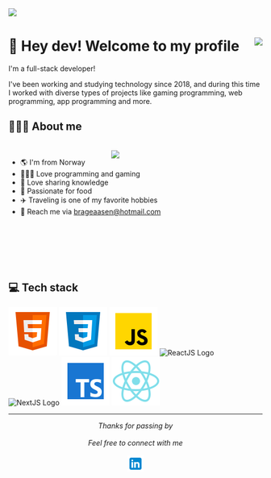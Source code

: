 <img src="./images/welcome.gif" width="60%"/>

# 🖖 Hey dev! Welcome to my profile <img align="right" src="https://komarev.com/ghpvc/?username=brageaasen&style=flat-square&color=orange">

I'm a full-stack developer!

I've been working and studying technology since 2018, and during this time I worked with diverse types of projects like gaming programming, web programming, app programming and more.

## 👨🏻‍💻 About me

<br>

<img src="./images/message.gif" width="300px" align="right">

- 🌎 I'm from Norway
- 👨🏻‍💻 Love programming and gaming
- 🧠 Love sharing knowledge
- 🌌 Passionate for food
- ✈️ Traveling is one of my favorite hobbies
- 📧 Reach me via brageaasen@hotmail.com

<br>
<br>
<br>
<br>
<br>

## 💻 Tech stack

![HTML Logo](/images/html5.svg)
![CSS Logo](/images/css3.svg)
![Javascript Logo](/images/javascript.svg)
![ReactJS Logo](/images/reactjs.svg)
![NextJS Logo](/images/nextjs.svg)
![Typescript Logo](/images/typescript.svg)
![React-Native Logo](/images/react-native.svg)

---

<p align="center" > 
  <i>Thanks for passing by</i><br><br>
  <i>Feel free to connect with me</i><br><br>
  <a href="https://www.linkedin.com/in/luis-silva-8b0334185/">
  <code><img alt="My linkedin" width="32" src="./images/linkedin.svg" /></code>
</a>
</p>

